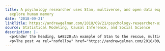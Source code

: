 ```yaml
---
title: A psychology researcher uses Stan, multiverse, and open data exploration to
  explore human memory
date: '2018-09-21'
linkTitle: https://andrewgelman.com/2018/09/21/psychology-researcher-uses-stan-multiverse-open-data-exploration-explore-human-memory/
source: Statistical Modeling, Causal Inference, and Social Science
description: |-
  <p>Under the heading, &#8220;An example of Stan to the rescue, multiverse analysis, and psychologists trying to do well,&#8221; Greg Cox writes: I&#8217;m currently a postdoc at Syracuse University studying how human memory works. I wanted to forward a paper of ours [&#8220;Information and Processes Underlying Semantic and Episodic Memory Across Tasks, Items, and Individuals,&#8221; by [&#8230;]</p>
  <p>The post <a rel="nofollow" href="https://andrewgelman.com/2018/09/21/psychology-researcher-use
---
```

